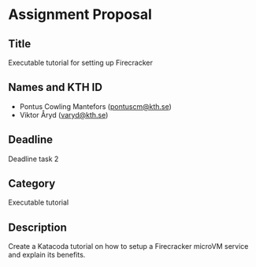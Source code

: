 # Assignment Proposal

## Title

Executable tutorial for setting up Firecracker

## Names and KTH ID
  - Pontus Cowling Mantefors (pontuscm@kth.se)
  - Viktor Åryd (varyd@kth.se) 

## Deadline

Deadline task 2

## Category

Executable tutorial

## Description

Create a Katacoda tutorial on how to setup a Firecracker microVM service and explain its benefits.